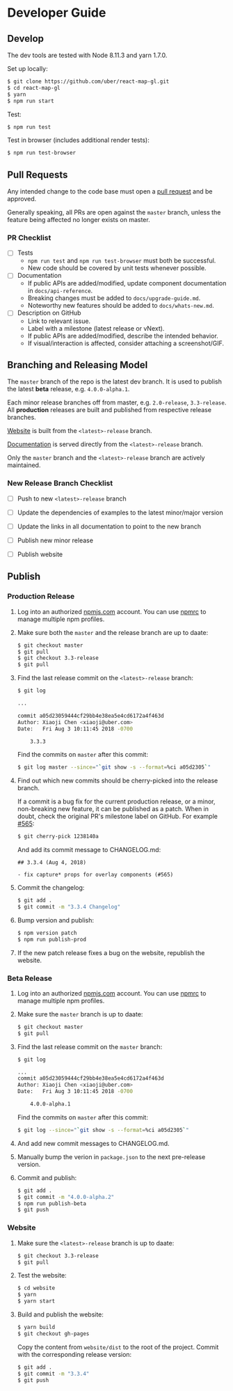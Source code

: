 # Developer Guide

## Develop

The dev tools are tested with Node 8.11.3 and yarn 1.7.0.

Set up locally:

```bash
$ git clone https://github.com/uber/react-map-gl.git
$ cd react-map-gl
$ yarn
$ npm run start
```

Test:

```bash
$ npm run test
```

Test in browser (includes additional render tests):

```bash
$ npm run test-browser
```

## Pull Requests

Any intended change to the code base must open a [pull request](https://help.github.com/articles/creating-a-pull-request/) and be approved. 

Generally speaking, all PRs are open against the `master` branch, unless the feature being affected no longer exists on master.

### PR Checklist

- [ ] Tests
  + `npm run test` and `npm run test-browser` must both be successful.
  + New code should be covered by unit tests whenever possible.
- [ ] Documentation
  + If public APIs are added/modified, update component documentation in `docs/api-reference`.
  + Breaking changes must be added to `docs/upgrade-guide.md`.
  + Noteworthy new features should be added to `docs/whats-new.md`.
- [ ] Description on GitHub
  + Link to relevant issue.
  + Label with a milestone (latest release or vNext).
  + If public APIs are added/modified, describe the intended behavior.
  + If visual/interaction is affected, consider attaching a screenshot/GIF.


## Branching and Releasing Model

The `master` branch of the repo is the latest dev branch. It is used to publish the latest **beta** release, e.g. `4.0.0-alpha.1`.

Each minor release branches off from master, e.g. `2.0-release`, `3.3-release`. All **production** releases are built and published from respective release branches.

[Website](https://uber.github.io/react-map-gl) is built from the `<latest>-release` branch.

[Documentation](https://uber.github.io/react-map-gl/#/Documentation) is served directly from the `<latest>-release` branch.

Only the `master` branch and the `<latest>-release` branch are actively maintained.

### New Release Branch Checklist

- [ ] Push to new `<latest>-release` branch
- [ ] Update the dependencies of examples to the latest minor/major version
- [ ] Update the links in all documentation to point to the new branch
- [ ] Publish new minor release
- [ ] Publish website


## Publish

### Production Release

1. Log into an authorized [npmjs.com](https://www.npmjs.com/) account. You can use [npmrc](https://www.npmjs.com/package/npmrc) to manage multiple npm profiles.
2. Make sure both the `master` and the release branch are up to daate:

    ```bash
    $ git checkout master
    $ git pull
    $ git checkout 3.3-release
    $ git pull
    ```

3. Find the last release commit on the `<latest>-release` branch:

    ```bash
    $ git log

    ...

    commit a05d23059444cf29bb4e38ea5e4cd6172a4f463d
    Author: Xiaoji Chen <xiaoji@uber.com>
    Date:   Fri Aug 3 10:11:45 2018 -0700

        3.3.3
    ```

    Find the commits on `master` after this commit:

    ```bash
    $ git log master --since="`git show -s --format=%ci a05d2305`"
    ```

4. Find out which new commits should be cherry-picked into the release branch.

    If a commit is a bug fix for the current production release, or a minor, non-breaking new feature, it can be published as a patch. When in doubt, check the original PR's milestone label on GitHub. For example [#565](https://github.com/uber/react-map-gl/pull/565):

    ```bash
    $ git cherry-pick 1238140a
    ```

    And add its commit message to CHANGELOG.md:

    ```
    ## 3.3.4 (Aug 4, 2018)

    - fix capture* props for overlay components (#565)
    ```

5. Commit the changelog:

    ```bash
    $ git add .
    $ git commit -m "3.3.4 Changelog"
    ```

6. Bump version and publish:

    ```bash
    $ npm version patch
    $ npm run publish-prod
    ```

7. If the new patch release fixes a bug on the website, republish the website.


### Beta Release

1. Log into an authorized [npmjs.com](https://www.npmjs.com/) account. You can use [npmrc](https://www.npmjs.com/package/npmrc) to manage multiple npm profiles.
2. Make sure the `master` branch is up to daate:

    ```bash
    $ git checkout master
    $ git pull
    ```

3. Find the last release commit on the `master` branch:

    ```bash
    $ git log

    ...
    commit a05d23059444cf29bb4e38ea5e4cd6172a4f463d
    Author: Xiaoji Chen <xiaoji@uber.com>
    Date:   Fri Aug 3 10:11:45 2018 -0700

        4.0.0-alpha.1
    ```

    Find the commits on `master` after this commit:

    ```bash
    $ git log --since="`git show -s --format=%ci a05d2305`"
    ```

4. And add new commit messages to CHANGELOG.md.

5. Manually bump the verion in `package.json` to the next pre-release version.

6. Commit and publish:

    ```bash
    $ git add .
    $ git commit -m "4.0.0-alpha.2"
    $ npm run publish-beta
    $ git push
    ```

### Website

1. Make sure the `<latest>-release` branch is up to daate:

    ```bash
    $ git checkout 3.3-release
    $ git pull
    ```

2. Test the website:

    ```bash
    $ cd website
    $ yarn
    $ yarn start
    ```

3. Build and publish the website:

    ```bash
    $ yarn build
    $ git checkout gh-pages
    ```

    Copy the content from `website/dist` to the root of the project. Commit with the corresponding release version:

    ```bash
    $ git add .
    $ git commit -m "3.3.4"
    $ git push
    ```
